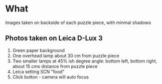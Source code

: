 # What

Images taken on backside of each puzzle piece, with minmal shadows

## Photos taken on Leica D-Lux 3

1. Green paper background
1. One overhead lamp about 30 cm from puzzle piece
1. Two smaller lamps at 45% ish degree angle: bottom left, bottom right, about 15 cms distance from puzzle piece
1. Leica setting SCN "food"
1. Click button - camera will auto focus
